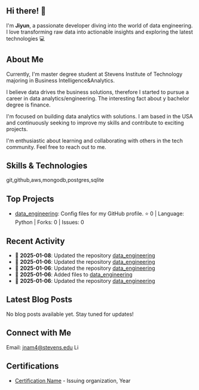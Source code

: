 ## Hi there! 👋

I'm **Jiyun**, a passionate developer diving into the world of data engineering. I love transforming raw data into actionable insights and exploring the latest technologies 💻

## About Me

Currently, I'm master degree student at Stevens Institute of Technology majoring in Business Intelligence&Analytics.

I believe data drives the business solutions, therefore I started to pursue a career in data analytics/engineering. The interesting fact about y bachelor degree is finance. 

I'm focused on building data analytics with solutions. I am based in the USA and continuously seeking to improve my skills and contribute to exciting projects.

I'm enthusiastic about learning and collaborating with others in the tech community.
Feel free to reach out to me. 

## Skills & Technologies

git,github,aws,mongodb,postgres,sqlite

## Top Projects

- [data_engineering](https://github.com/jnam4/data_engineering): Config files for my GitHub profile. ⭐️ 0 | Language: Python | Forks: 0 | Issues: 0

## Recent Activity

- 📅 **2025-01-08**: Updated the repository [data_engineering](https://github.com/jnam4/data_engineering)  
- 📅 **2025-01-06**: Updated the repository [data_engineering](https://github.com/jnam4/data_engineering)  
- 📅 **2025-01-06**: Updated the repository [data_engineering](https://github.com/jnam4/data_engineering)  
- 📅 **2025-01-06**: Added files to [data_engineering](https://github.com/jnam4/data_engineering)  
- 📅 **2025-01-06**: Updated the repository [data_engineering](https://github.com/jnam4/data_engineering)

## Latest Blog Posts

No blog posts available yet. Stay tuned for updates!

## Connect with Me

Email: jnam4@stevens.edu
Li

## Certifications

- [Certification Name](link-to-certificate) - Issuing organization, Year